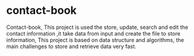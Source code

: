 # contact-book
Contact-book, This project is used the store, update, search and edit the contact information ,it take data from input and create the file to store information, This project is based on data structure and algorithms, the main challenges to store and retrieve data very fast.
